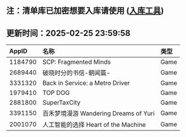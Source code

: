 ## 注：清单库已加密想要入库请使用 ([入库工具](https://github.com/BlankTMing/ManifestAutoUpdate/releases))

## 更新时间：2025-02-25 23:59:58
| AppID | 名称 | 类型  |
| :-------------------- | :----------------------------- | :----------- |
| 1184790 | SCP: Fragmented Minds| Game |
| 2689440 | 破晓时分的书信-朝闻篇-| Game |
| 3331320 | Back in Service: a Metro Driver| Game |
| 1979410 | TOP DOG| Game |
| 2881800 | SuperTaxCity| Game |
| 3391150 | 百禾梦境漫游 Wandering Dreams of Yuri| Game |
| 2001070 | 人工智能的选择 Heart of the Machine| Game |
